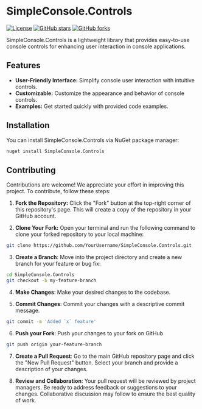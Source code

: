 # SimpleConsole.Controls

[![License](https://img.shields.io/badge/license-MIT-blue.svg)](https://github.com/TyberiousG/SimpleConsole.Controls/blob/master/LICENSE)
[![GitHub stars](https://img.shields.io/github/stars/TyberiousG/SimpleConsole.Controls.svg?style=social)](https://github.com/TyberiousG/SimpleConsole.Controls/stargazers)
[![GitHub forks](https://img.shields.io/github/forks/TyberiousG/SimpleConsole.Controls.svg?style=social)](https://github.com/TyberiousG/SimpleConsole.Controls/network/members)

SimpleConsole.Controls is a lightweight library that provides easy-to-use console controls for enhancing user interaction in console applications.

## Features

- **User-Friendly Interface:** Simplify console user interaction with intuitive controls.
- **Customizable:** Customize the appearance and behavior of console controls.
- **Examples:** Get started quickly with provided code examples.

## Installation

You can install SimpleConsole.Controls via NuGet package manager:

```bash
nuget install SimpleConsole.Controls
```
## Contributing

Contributions are welcome! We appreciate your effort in improving this project. To contribute, follow these steps:

1. **Fork the Repository:** Click the "Fork" button at the top-right corner of this repository's page. This will create a copy of the repository in your GitHub account.

2. **Clone Your Fork:** Open your terminal and run the following command to clone your forked repository to your local machine:

```bash
git clone https://github.com/YourUsername/SimpleConsole.Controls.git
```
3. **Create a Branch**: Move into the project directory and create a new branch for your feature or bug fix:
```bash
cd SimpleConsole.Controls
git checkout -b my-feature-branch
```

4. **Make Changes**: Make your desired changes to the codebase.
 
5. **Commit Changes**: Commit your changes with a descriptive commit message.
```bash
git commit -m 'Added `x` feature'
```

6. **Push your Fork**: Push your changes to your fork on GitHub
```bash
git push origin your-feature-branch
```
7. **Create a Pull Request**: Go to the main GitHub repository page and click the "New Pull Request" button. Select your branch and provide a description of your changes.

8. **Review and Collaboration**: Your pull request will be reviewed by project managers. Be ready to address feedback or suggestions to your changes. Collaborative discussion may follow to ensure the best quality of work.

   
